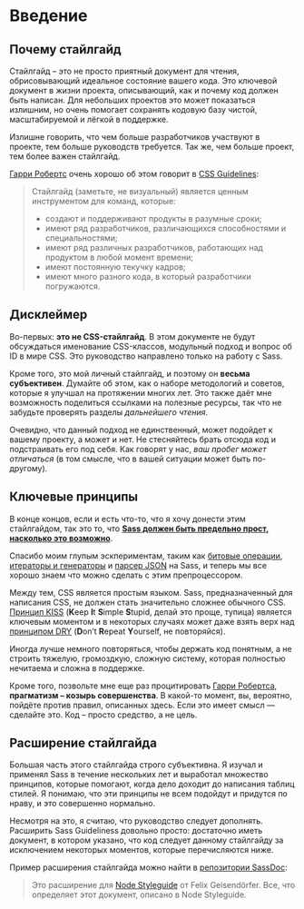 
# Введение

## Почему стайлгайд

Стайлгайд – это не просто приятный документ для чтения, обрисовывающий идеальное состояние вашего кода. Это ключевой документ в жизни проекта, описывающий, как и почему код должен быть написан. Для небольших проектов это может показаться излишним, но очень помогает сохранять кодовую базу чистой, масштабируемой и лёгкой в поддержке.

Излишне говорить, что чем больше разработчиков участвуют в проекте, тем больше руководств требуется. Так же, чем больше проект, тем более важен стайлгайд.

[Гарри Робертс](http://csswizardry.com) очень хорошо об этом говорит в [CSS Guidelines](http://cssguidelin.es/#the-importance-of-a-styleguide):

<blockquote>
  <p>Стайлгайд (заметьте, не визуальный) является ценным инструментом для команд, которые:</p>
  <ul>
    <li>создают и поддерживают продукты в разумные сроки;</li>
    <li>имеют ряд разработчиков, различающихся способностями и специальностями;</li>
    <li>имеют ряд различных разработчиков, работающих над продуктом в любой момент времени;</li>
    <li>имеют постоянную текучку кадров;</li>
    <li>имеют много разного кода, в который разработчики погружаются.</li>
  </ul>
</blockquote>

## Дисклеймер

Во-первых: **это не CSS-стайлгайд**. В этом документе не будут обсуждаться именование CSS-классов, модульный подход и вопрос об ID в мире CSS. Это руководство направлено только на работу с Sass.

Кроме того, это мой личный стайлгайд, и поэтому он **весьма субъективен**. Думайте об этом, как о наборе методологий и советов, которые я улучшал на протяжении многих лет. Это также даёт мне возможность поделиться ссылками на полезные ресурсы, так что не забудьте проверять разделы *дальнейшего чтения*.

Очевидно, что данный подход не единственный, может подойдет к вашему проекту, а может и нет. Не стесняйтесь брать отсюда код и подстраивать его под себя. Как говорят у нас, *ваш пробег может отличаться* (в том смысле, что в вашей ситуации может быть по-другому).

## Ключевые принципы

В конце концов, если и есть что-то, что я хочу донести этим стайлгайдом, так это то, что **[Sass должен быть предельно прост, насколько это возможно](http://www.sitepoint.com/keep-sass-simple/)**.

Спасибо моим глупым эскпериментам, таким как [битовые операции](https://github.com/HugoGiraudel/SassyBitwise), [итераторы и генераторы](https://github.com/HugoGiraudel/SassyIteratorsGenerators) и [парсер JSON](https://github.com/HugoGiraudel/SassyJSON) на Sass, и теперь мы все хорошо знаем что можно сделать с этим препроцессором.

Между тем, CSS является простым языком. Sass, предназначенный для написания CSS, не должен стать значительно сложнее обычного CSS. [Принцип KISS](https://ru.wikipedia.org/wiki/KISS_(принцип)) (**K**eep **I**t **S**imple **S**tupid, делай это проще, тупица) является ключевым моментом и в некоторых случаях может даже взять верх над [принципом DRY](https://ru.wikipedia.org/wiki/Don%27t_repeat_yourself) (**D**on’t **R**epeat **Y**ourself, не повторяйся).

Иногда лучше немного повторяться, чтобы держать код понятным, а не строить тяжелую, громоздкую, сложную систему, которая полностью нечитаема и сложна в поддержке.

Кроме того, позвольте мне еще раз процитировать [Гарри Робертса](https://csswizardry.com), **прагматизм – козырь совершенства**. В какой-то момент, вы, вероятно, пойдёте против правил, описанных здесь. Если это имеет смысл — сделайте это. Код – просто средство, а не цель.

## Расширение стайлгайда

Большая часть этого стайлгайда строго субъективна. Я изучал и применял Sass в течение нескольких лет и выработал множество принципов, которые помогают, когда дело доходит до написания таблиц стилей. Я понимаю, что эти принципы не всем подойдут и придутся по нраву, и это совершенно нормально.

Несмотря на это, я считаю, что руководство следует дополнять. Расширить Sass Guideliness довольно просто: достаточно иметь документ, в котором указано, что код следует данному стайлгайду за исключением некоторых моментов, которые перечисляются ниже.

Пример расширения стайлгайда можно найти в [репозитории SassDoc](https://github.com/SassDoc/sassdoc/blob/master/GUIDELINES.md):

> Это расширение для [Node Styleguide](https://github.com/felixge/node-style-guide) от Felix Geisendörfer. Все, что определяет этот документ, описано в Node Styleguide.
